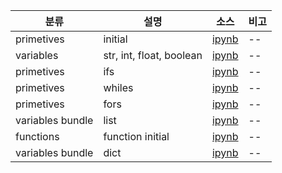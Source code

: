 
|분류 | 설명 | 소스| 비고|
|--| -- |--|--|
|primetives| initial |[ipynb](./codes/10_primetives_initial.ipynb)|--|
|variables| str, int, float, boolean  |[ipynb](./codes/02_variables.ipynb)|--|
|primetives| ifs |[ipynb](./codes/10_primetive_ifs.ipynb)|--|
|primetives| whiles |[ipynb](./codes/10_primetive_whiles.ipynb)|--|
|primetives| fors |[ipynb](./codes/10_primetive_fors.ipynb)|--|
|variables bundle| list |[ipynb](./codes/20_variables_bundles.ipynb)|--|
|functions| function initial |[ipynb](./codes/30_functions.ipynb)|--|
|variables bundle| dict |[ipynb](./codes/20_variables_bundles.ipynb)|--|



